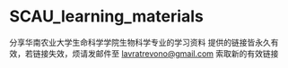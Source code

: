 # SCAU_learning_materials
分享华南农业大学生命科学学院生物科学专业的学习资料
提供的链接皆永久有效，若链接失效，烦请发邮件至 lavratrevono@gmail.com 索取新的有效链接
